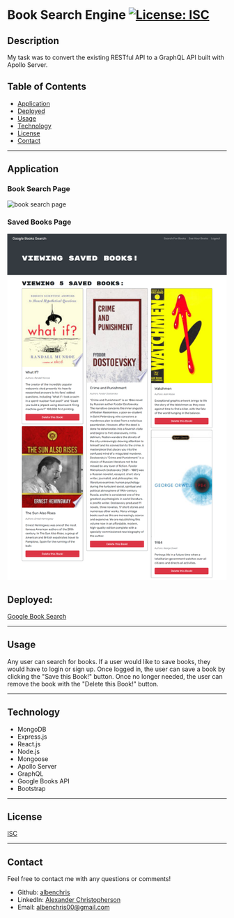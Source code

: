 # **Book Search Engine** [![License: ISC](https://img.shields.io/badge/License-ISC-blue.svg)](https://opensource.org/licenses/ISC)


## **Description**
My task was to convert the existing RESTful API to a GraphQL API built with Apollo Server.


## **Table of Contents**
* [Application](#application)
* [Deployed](#deployed)
* [Usage](#usage)
* [Technology](#technology)
* [License](#license)
* [Contact](#contact)


***


## **Application**
### Book Search Page
![book search page](./assets/images/search-screenshot.png)

### Saved Books Page
![saved books page](./assets/images/saved-books-screenshot.png)

## **Deployed:**
[Google Book Search](https://albenchris-book-search.herokuapp.com/)


***


## **Usage**
Any user can search for books. If a user would like to save books, they would have to login or sign up. Once logged in, the user can save a book by clicking the "Save this Book!" button. Once no longer needed, the user can remove the book with the "Delete this Book!" button.


***


## **Technology**
* MongoDB
* Express.js
* React.js
* Node.js
* Mongoose
* Apollo Server
* GraphQL
* Google Books API
* Bootstrap


***


## **License**
[ISC](https://opensource.org/licenses/ISC)


***


## **Contact**
Feel free to contact me with any questions or comments!
* Github: [albenchris](https://github.com/albenchris)
* LinkedIn: [Alexander Christopherson](https://www.linkedin.com/in/alexander-christopherson-2b32085a/)
* Email: albenchris00@gmail.com
